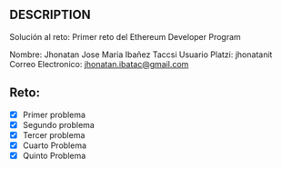 ## DESCRIPTION

Solución al reto: Primer reto del Ethereum Developer Program

Nombre: Jhonatan Jose Maria Ibañez Taccsi
Usuario Platzi: jhonatanit
Correo Electronico: jhonatan.ibatac@gmail.com

## Reto:

- [X] Primer problema
- [X] Segundo problema
- [X] Tercer problema
- [X] Cuarto Problema
- [X] Quinto Problema
